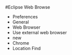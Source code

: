 #Eclipse Web Browse

- Preferences
- General
- Web Browser
- Use external web browser
 - new
 - Chrome
 - Location Find
